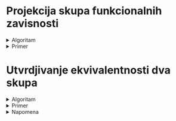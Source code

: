 # Projekcija skupa funkcionalnih zavisnosti

<details>
  <summary> Algoritam </summary> <br>
  
  - napisemo sve kombinacije polaznog skupa za kojeg pravimo projekciju
  - za svaku kombinaciju odredimo zatvarac 
  - ako u zatvaracu te kombinacije postoji obelezje(ili skup obelezja) iz polaznog skupa, zakljucujemo: **KOMBINACIJA -> OBELEZJE** tj kombinacija odredjuje to obelezje(ili taj skup obelezja)
  - ono sto posmatramo iz tog **obelezja(skupa obelezja)** su ona obelezja koja **nisu kombinacija** ali jesu obelezja iz polaznog skupa  
  - svaku trivijalnu fz ne pisemo, dovoljno je napisati samo *trivijalne* sto oznacava sve trijvijalne fz 
  - ono sto takodje ne pisemo je slucaj:
    - ako nam vazi A->nesto
    - i imamo W koje je nadskup od A
    - ne pisemo W->nesto
    - jer se **podrazumeva zbog prosirivanja**
  
  </details>
  
<details>
  <summary> Primer </summary> <br>
  
  - polazni skup je ADF i odredili smo sve njegove kombinacije, a potom i zatvarace od svake kombinacije
  - ako pogledamo zatvarac nad AD, vidimo da dobijamo ADBCEF, gde je AD bas kombinacija, BCE nisu obelezja iz polaznog skupa, a F je obelezje iz polaznog skupa, takodje, F nije obelezje u skupu kombinacije, te zakljucujemo da AD odredjuje F
  
  ![image](https://user-images.githubusercontent.com/45834270/98126565-06173f00-1eb6-11eb-9dc7-ddf3aedd3732.png)

  
  </details>

# Utvrdjivanje ekvivalentnosti dva skupa

<details>
  <summary> Algoritam </summary><br>

![image](https://user-images.githubusercontent.com/45834270/98127403-f64c2a80-1eb6-11eb-8dd5-05c619c3d3d1.png)


Iteriramo kroz svaku fz iz F1 i proveravamo da li su te fz **logicke posledice** u F2. Ako jesu, isto proverimo za sve fz i iz F2, tj da li su one logicke posledice u F1, ako jesu, skupovi funkcionalnih zavisnosti F1 i F2 su ekvivalentni. 
  
  </details>

<details>
  <summary> Primer </summary>

### Primer

  - Posmatramo recimo, prvu fz iz F2, sto je A->D
  - Proveravamo da li je ona [logicka posledica](https://github.com/FTN-E2-materials/BazePodataka2/tree/main/2020-2021/Vezbe/v1) nad F1 
  - Posto utvrdujemo da jeste, prelazimo na sledecu fz iz F2, sto je DB->A i opet proveravamo da li je ona logicka posledica u F1
  - itd...

![image](https://user-images.githubusercontent.com/45834270/98127855-783c5380-1eb7-11eb-9cc5-bce410ee08f7.png)

  
  </details>


<details>
  <summary> Napomena </summary>

## Napomena

U oba smera mora da vazi da svaka fz iz jednog skupa fz moze da se izvede iz drugog skupa fz! Ako se ispostavi da postoji jedan kontra primer, ta dva skupa fz nisu ekvivalentni.
  
  </details>
